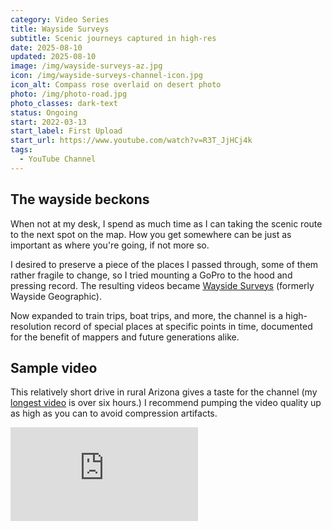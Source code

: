 ```yaml
---
category: Video Series
title: Wayside Surveys
subtitle: Scenic journeys captured in high-res
date: 2025-08-10
updated: 2025-08-10
image: /img/wayside-surveys-az.jpg
icon: /img/wayside-surveys-channel-icon.jpg
icon_alt: Compass rose overlaid on desert photo
photo: /img/photo-road.jpg
photo_classes: dark-text
status: Ongoing
start: 2022-03-13
start_label: First Upload
start_url: https://www.youtube.com/watch?v=R3T_JjHCj4k
tags:
  - YouTube Channel
---
```

## The wayside beckons

When not at my desk, I spend as much time as I can taking the scenic route to the next spot on the map. How you get somewhere can be just as important as where you're going, if not more so.

I desired to preserve a piece of the places I passed through, some of them rather fragile to change, so I tried mounting a GoPro to the hood and pressing record. The resulting videos became [Wayside Surveys](https://www.youtube.com/@WaysideSurveys) (formerly Wayside Geographic).

Now expanded to train trips, boat trips, and more, the channel is a high-resolution record of special places at specific points in time, documented for the benefit of mappers and future generations alike.

## Sample video

This relatively short drive in rural Arizona gives a taste for the channel (my [longest video](https://www.youtube.com/watch?v=9ThFsHcf1ZA) is over six hours.) I recommend pumping the video quality up as high as you can to avoid compression artifacts.

<iframe class="youtube-embed" src="https://www.youtube.com/embed/gIzNRXmsnbM?si=EasXmFQh4oeYvvO0" title="YouTube video player" frameborder="0" allow="accelerometer; autoplay; clipboard-write; encrypted-media; gyroscope; picture-in-picture; web-share" referrerpolicy="strict-origin-when-cross-origin" allowfullscreen></iframe>
